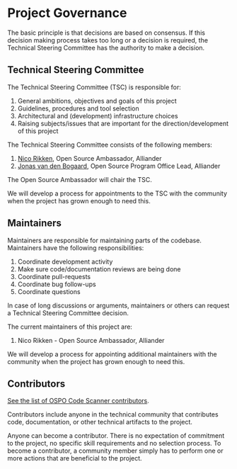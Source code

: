 <!--
SPDX-FileCopyrightText: Alliander N.V.

SPDX-License-Identifier: Apache-2.0
-->

# Project Governance

The basic principle is that decisions are based on consensus.
If this decision making process takes too long or a decision is required, the Technical Steering Committee has the authority to make a decision.

## Technical Steering Committee

The Technical Steering Committee (TSC) is responsible for:

1. General ambitions, objectives and goals of this project
1. Guidelines, procedures and tool selection
1. Architectural and (development) infrastructure choices
1. Raising subjects/issues that are important for the direction/development of this project

The Technical Steering Committee consists of the following members:
1. [Nico Rikken](https://github.com/nicorikken), Open Source Ambassador, Alliander
1. [Jonas van den Bogaard](https://github.com/Jonasvdbo), Open Source Program Office Lead, Alliander

The Open Source Ambassador will chair the TSC.

We will develop a process for appointments to the TSC with the community when the project has grown enough to need this.

## Maintainers

Maintainers are responsible for maintaining parts of the codebase. Maintainers have the following responsibilities:

1. Coordinate development activity
1. Make sure code/documentation reviews are being done
1. Coordinate pull-requests
1. Coordinate bug follow-ups
1. Coordinate questions

In case of long discussions or arguments, maintainers or others can request a Technical Steering Committee decision.

The current maintainers of this project are:
 1. Nico Rikken - Open Source Ambassador, Alliander

We will develop a process for appointing additional maintainers with the community when the project has grown enough to need this.

## Contributors

[See the list of OSPO Code Scanner contributors](https://github.com/Alliander/ospo-code-scanner/graphs/contributors). 

Contributors include anyone in the technical community that contributes code, documentation, or other technical artifacts to the project.

Anyone can become a contributor.
There is no expectation of commitment to the project, no specific skill requirements and no selection process.
To become a contributor, a community member simply has to perform one or more actions that are beneficial to the project.
